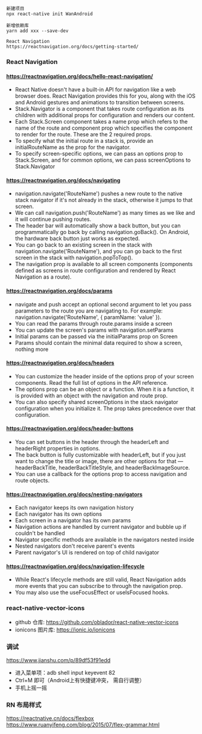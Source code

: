 ``` 
新建项目
npx react-native init WanAndroid

新增依赖库
yarn add xxx --save-dev

React Navigation
https://reactnavigation.org/docs/getting-started/
```

### React Navigation

#### https://reactnavigation.org/docs/hello-react-navigation/

- React Native doesn't have a built-in API for navigation like a web browser does. React Navigation provides this for
  you, along with the iOS and Android gestures and animations to transition between screens.
- Stack.Navigator is a component that takes route configuration as its children with additional props for configuration
  and renders our content.
- Each Stack.Screen component takes a name prop which refers to the name of the route and component prop which specifies
  the component to render for the route. These are the 2 required props.
- To specify what the initial route in a stack is, provide an initialRouteName as the prop for the navigator.
- To specify screen-specific options, we can pass an options prop to Stack.Screen, and for common options, we can pass
  screenOptions to Stack.Navigator

#### https://reactnavigation.org/docs/navigating

- navigation.navigate('RouteName') pushes a new route to the native stack navigator if it's not already in the stack,
  otherwise it jumps to that screen.
- We can call navigation.push('RouteName') as many times as we like and it will continue pushing routes.
- The header bar will automatically show a back button, but you can programmatically go back by calling
  navigation.goBack(). On Android, the hardware back button just works as expected.
- You can go back to an existing screen in the stack with navigation.navigate('RouteName'), and you can go back to the
  first screen in the stack with navigation.popToTop().
- The navigation prop is available to all screen components (components defined as screens in route configuration and
  rendered by React Navigation as a route).

#### https://reactnavigation.org/docs/params

- navigate and push accept an optional second argument to let you pass parameters to the route you are navigating to.
  For example: navigation.navigate('RouteName', { paramName: 'value' }).
- You can read the params through route.params inside a screen
- You can update the screen's params with navigation.setParams
- Initial params can be passed via the initialParams prop on Screen
- Params should contain the minimal data required to show a screen, nothing more

#### https://reactnavigation.org/docs/headers

- You can customize the header inside of the options prop of your screen components. Read the full list of options in
  the API reference.
- The options prop can be an object or a function. When it is a function, it is provided with an object with the
  navigation and route prop.
- You can also specify shared screenOptions in the stack navigator configuration when you initialize it. The prop takes
  precedence over that configuration.

#### https://reactnavigation.org/docs/header-buttons

- You can set buttons in the header through the headerLeft and headerRight properties in options.
- The back button is fully customizable with headerLeft, but if you just want to change the title or image, there are
  other options for that — headerBackTitle, headerBackTitleStyle, and headerBackImageSource.
- You can use a callback for the options prop to access navigation and route objects.

#### https://reactnavigation.org/docs/nesting-navigators

- Each navigator keeps its own navigation history
- Each navigator has its own options
- Each screen in a navigator has its own params
- Navigation actions are handled by current navigator and bubble up if couldn't be handled
- Navigator specific methods are available in the navigators nested inside
- Nested navigators don't receive parent's events
- Parent navigator's UI is rendered on top of child navigator

#### https://reactnavigation.org/docs/navigation-lifecycle

- While React's lifecycle methods are still valid, React Navigation adds more events that you can subscribe to through
  the navigation prop.
- You may also use the useFocusEffect or useIsFocused hooks.

### react-native-vector-icons

- github 仓库: https://github.com/oblador/react-native-vector-icons
- ionicons 图片库: https://ionic.io/ionicons



### 调试
https://www.jianshu.com/p/89df53f91edd

- 进入菜单项：adb shell input keyevent 82
- Ctrl+M 即可（Android上有快捷键冲突， 需自行调整）
- 手机上摇一摇

### RN 布局样式
https://reactnative.cn/docs/flexbox
https://www.ruanyifeng.com/blog/2015/07/flex-grammar.html

